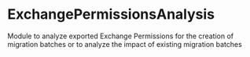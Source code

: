 # ExchangePermissionsAnalysis
Module to analyze exported Exchange Permissions for the creation of migration batches or to analyze the impact of existing migration batches
